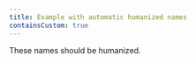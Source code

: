 ```yaml
---
title: Example with automatic humanized names
containsCustom: true
---
```


These names should be humanized.